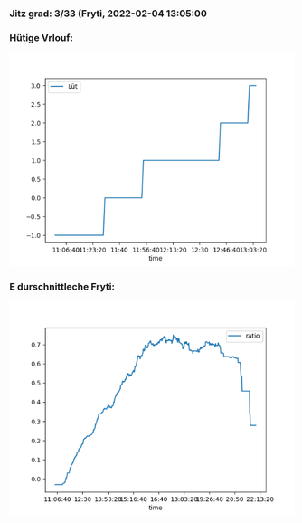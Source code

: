 ### Jitz grad: 3/33 (Fryti, 2022-02-04 13:05:00

### Hütige Vrlouf:
![Graph](Today.png)

### E durschnittleche Fryti:
![Graph](Fryti.png)